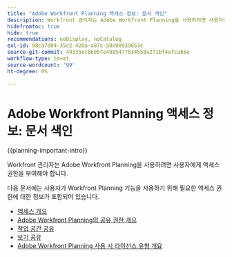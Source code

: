 ```yaml
---
title: "Adobe Workfront Planning 액세스 정보: 문서 색인"
description: Workfront 관리자는 Adobe Workfront Planning을 사용하려면 사용자에게 액세스 권한을 부여해야 합니다. 다음 문서에는 사용자가 Workfront Planning을 사용하는 데 필요한 액세스 권한에 대한 정보가 포함되어 있습니다.
hidefromtoc: true
hide: true
recommendations: noDisplay, noCatalog
exl-id: 98ca7d04-35c2-420a-a87c-50c00939853c
source-git-commit: 49335ec86057e4985477034558a271bf4efcab5e
workflow-type: tm+mt
source-wordcount: '99'
ht-degree: 0%

---
```


# Adobe Workfront Planning 액세스 정보: 문서 색인

{{planning-important-intro}}

Workfront 관리자는 Adobe Workfront Planning을 사용하려면 사용자에게 액세스 권한을 부여해야 합니다.

다음 문서에는 사용자가 Workfront Planning 기능을 사용하기 위해 필요한 액세스 권한에 대한 정보가 포함되어 있습니다.

* [액세스 개요](../access/access-overview.md)
* [Adobe Workfront Planning의 공유 권한 개요](/help/quicksilver/maestro/access/sharing-permissions-overview.md)
* [작업 공간 공유](/help/quicksilver/maestro/access/share-workspaces.md)
* [보기 공유](/help/quicksilver/maestro/access/share-views.md)
* [Adobe Workfront Planning 사용 시 라이선스 유형 개요](/help/quicksilver/maestro/access/license-type-overview.md)


